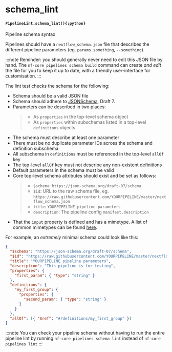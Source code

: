 # schema_lint

#### `PipelineLint.schema_lint(){:python}`

Pipeline schema syntax

Pipelines should have a `nextflow_schema.json` file that describes the different
pipeline parameters (eg. `params.something`, `--something`).

:::note
Reminder: you should generally never need to edit this JSON file by hand.
The `nf-core pipelines schema build` command can create _and edit_ the file for you
to keep it up to date, with a friendly user-interface for customisation.
:::

The lint test checks the schema for the following:

- Schema should be a valid JSON file
- Schema should adhere to [JSONSchema](https://json-schema.org/), Draft 7.
- Parameters can be described in two places:
  > - As `properties` in the top-level schema object
  > - As `properties` within subschemas listed in a top-level `definitions` objects
- The schema must describe at least one parameter
- There must be no duplicate parameter IDs across the schema and definition subschema
- All subschema in `definitions` must be referenced in the top-level `allOf` key
- The top-level `allOf` key must not describe any non-existent definitions
- Default parameters in the schema must be valid
- Core top-level schema attributes should exist and be set as follows:
  > - `$schema`: `https://json-schema.org/draft-07/schema`
  > - `$id`: URL to the raw schema file, eg. `https://raw.githubusercontent.com/YOURPIPELINE/master/nextflow_schema.json`
  > - `title`: `YOURPIPELINE pipeline parameters`
  > - `description`: The pipeline config `manifest.description`
- That the `input` property is defined and has a mimetype. A list of common mimetypes can be found [here](https://developer.mozilla.org/en-US/docs/Web/HTTP/Basics_of_HTTP/MIME_types/Common_types).

For example, an _extremely_ minimal schema could look like this:

```json
{
  "$schema": "https://json-schema.org/draft-07/schema",
  "$id": "https://raw.githubusercontent.com/YOURPIPELINE/master/nextflow_schema.json",
  "title": "YOURPIPELINE pipeline parameters",
  "description": "This pipeline is for testing",
  "properties": {
    "first_param": { "type": "string" }
  },
  "definitions": {
    "my_first_group": {
      "properties": {
        "second_param": { "type": "string" }
      }
    }
  },
  "allOf": [{ "$ref": "#/definitions/my_first_group" }]
}
```

:::note
You can check your pipeline schema without having to run the entire pipeline lint
by running `nf-core pipelines schema lint` instead of `nf-core pipelines lint`
:::
